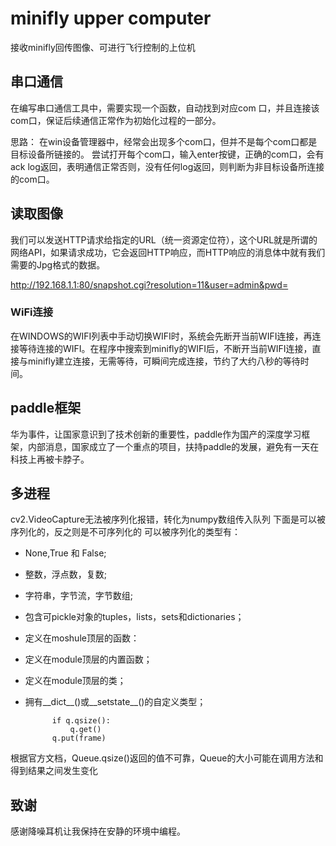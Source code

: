 # minifly upper computer
 接收minifly回传图像、可进行飞行控制的上位机
 
## 串口通信
在编写串口通信工具中，需要实现一个函数，自动找到对应com 口，并且连接该com口，保证后续通信正常作为初始化过程的一部分。

思路：
在win设备管理器中，经常会出现多个com口，但并不是每个com口都是目标设备所链接的。
尝试打开每个com口，输入enter按键，正确的com口，会有ack log返回，表明通信正常否则，没有任何log返回，则判断为非目标设备所连接的com口。

## 读取图像
我们可以发送HTTP请求给指定的URL（统一资源定位符），这个URL就是所谓的网络API，如果请求成功，它会返回HTTP响应，而HTTP响应的消息体中就有我们需要的Jpg格式的数据。

http://192.168.1.1:80/snapshot.cgi?resolution=11&user=admin&pwd=

### WiFi连接
在WINDOWS的WIFI列表中手动切换WIFI时，系统会先断开当前WIFI连接，再连接等待连接的WIFI。在程序中搜索到minifly的WIFI后，不断开当前WIFI连接，直接与minifly建立连接，无需等待，可瞬间完成连接，节约了大约八秒的等待时间。

## paddle框架
华为事件，让国家意识到了技术创新的重要性，paddle作为国产的深度学习框架，内部消息，国家成立了一个重点的项目，扶持paddle的发展，避免有一天在科技上再被卡脖子。

## 多进程
cv2.VideoCapture无法被序列化报错，转化为numpy数组传入队列
下面是可以被序列化的，反之则是不可序列化的
可以被序列化的类型有：
* None,True 和 False;
* 整数，浮点数，复数;
* 字符串，字节流，字节数组;
* 包含可pickle对象的tuples，lists，sets和dictionaries；
* 定义在moshule顶层的函数：
* 定义在module顶层的内置函数；
* 定义在module顶层的类；
* 拥有__dict__()或__setstate__()的自定义类型；

            if q.qsize():
                q.get()
            q.put(frame)
根据官方文档，Queue.qsize()返回的值不可靠，Queue的大小可能在调用方法和得到结果之间发生变化

## 致谢
感谢降噪耳机让我保持在安静的环境中编程。